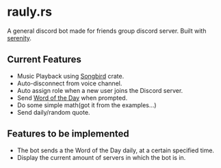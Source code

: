 # rauly.rs

A general discord bot made for friends group discord server. Built with [serenity](https://github.com/serenity-rs/serenity).

## Current Features

- Music Playback using [Songbird](https://github.com/serenity-rs/songbird) crate.
- Auto-disconnect from voice channel.
- Auto assign role when a new user joins the Discord server.
- Send [Word of the Day](https://developer.wordnik.com/) when prompted.
- Do some simple math(got it from the examples...)
- Send daily/random quote.

## Features to be implemented

- The bot sends a the Word of the Day daily, at a certain specified time.
- Display the current amount of servers in which the bot is in.

